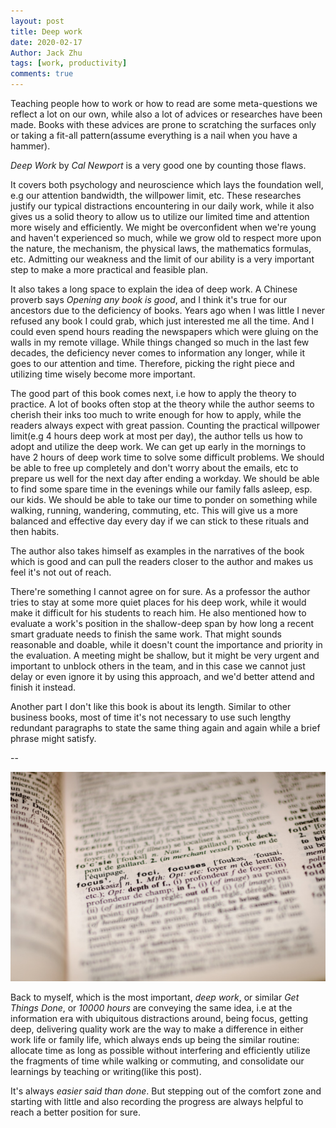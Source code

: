 ```yaml
---
layout: post
title: Deep work
date: 2020-02-17
Author: Jack Zhu
tags: [work, productivity]
comments: true
---
```


Teaching people how to work or how to read are some meta-questions we reflect a lot on our own, while also a lot of advices or researches have been made. Books with these advices are prone to scratching the surfaces only or taking a fit-all pattern(assume everything is a nail when you have a hammer).

*Deep Work* by *Cal Newport* is a very good one by counting those flaws. 

It covers both psychology and neuroscience which lays the foundation well, e.g our attention bandwidth, the willpower limit, etc. These researches justify our typical distractions encountering in our daily work, while it also gives us a solid theory to allow us to utilize our limited time and attention more wisely and efficiently. We might be overconfident when we're young and haven't experienced so much, while we grow old to respect more upon the nature, the mechanism, the physical laws, the mathematics formulas, etc. Admitting our weakness and the limit of our ability is a very important step to make a more practical and feasible plan. 

It also takes a long space to explain the idea of deep work. A Chinese proverb says *Opening any book is good*, and I think it's true for our ancestors due to the deficiency of books. Years ago when I was little I never refused any book I could grab, which just interested me all the time. And I could even spend hours reading the newspapers which were gluing on the walls in my remote village. While things changed so much in the last few decades, the deficiency never comes to information any longer, while it goes to our attention and time. Therefore, picking the right piece and utilizing time wisely become more important.

The good part of this book comes next, i.e how to apply the theory to practice. A lot of books often stop at the theory while the author seems to cherish their inks too much to write enough for how to apply, while the readers always expect with great passion. Counting the practical willpower limit(e.g 4 hours deep work at most per day), the author tells us how to adopt and utilize the deep work. We can get up early in the mornings to have 2 hours of deep work time to solve some difficult problems. We should be able to free up completely and don't worry about the emails, etc to prepare us well for the next day after ending a workday. We should be able to find some spare time in the evenings while our family falls asleep, esp. our kids. We should be able to take our time to ponder on something while walking, running, wandering, commuting, etc. This will give us a more balanced and effective day every day if we can stick to these rituals and then habits.

The author also takes himself as examples in the narratives of the book which is good and can pull the readers closer to the author and makes us feel it's not out of reach. 

There're something I cannot agree on for sure. As a professor the author tries to stay at some more quiet places for his deep work, while it would make it difficult for his students to reach him. He also mentioned how to evaluate a work's position in the shallow-deep span by how long a recent smart graduate needs to finish the same work. That might sounds reasonable and doable, while it doesn't count the importance and priority in the evaluation. A meeting might be shallow, but it might be very urgent and important to unblock others in the team, and in this case we cannot just delay or even ignore it by using this approach, and we'd better attend and finish it instead.

Another part I don't like this book is about its length. Similar to other business books, most of time it's not necessary to use such lengthy redundant paragraphs to state the same thing again and again while a brief phrase might satisfy. 

--

![deep](/images/deep.jpg)

Back to myself, which is the most important, *deep work*, or similar *Get Things Done*, or *10000 hours* are conveying the same idea, i.e at the information era with ubiquitous distractions around, being focus, getting deep, delivering quality work are the way to make a difference in either work life or family life, which always ends up being the similar routine: allocate time as long as possible without interfering and efficiently utilize the fragments of time while walking or commuting, and consolidate our learnings by teaching or writing(like this post).

It's always *easier said than done*. But stepping out of the comfort zone and starting with little and also recording the progress are always helpful to reach a better position for sure.